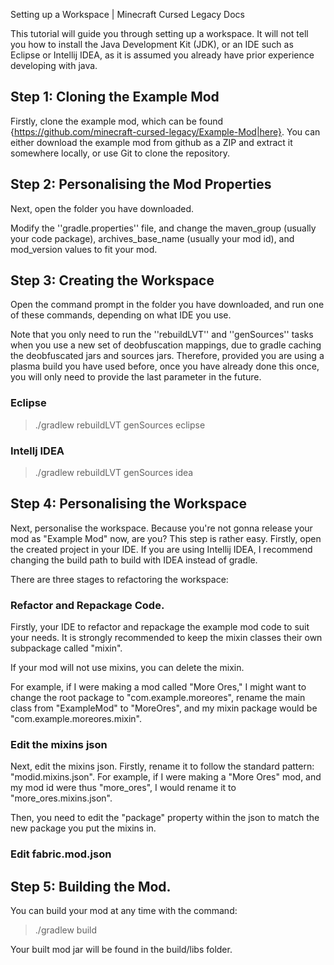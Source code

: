 Setting up a Workspace | Minecraft Cursed Legacy Docs

This tutorial will guide you through setting up a workspace. It will not tell you how to install the Java Development Kit (JDK), or an IDE such as Eclipse or Intellij IDEA, as it is assumed you already have prior experience developing with java.

## Step 1: Cloning the Example Mod

Firstly, clone the example mod, which can be found {https://github.com/minecraft-cursed-legacy/Example-Mod|here}. You can either download the example mod from github as a ZIP and extract it somewhere locally, or use Git to clone the repository.

## Step 2: Personalising the Mod Properties

Next, open the folder you have downloaded. 

Modify the ''gradle.properties'' file, and change the maven_group (usually your code package), archives_base_name (usually your mod id), and mod_version values to fit your mod.

## Step 3: Creating the Workspace

Open the command prompt in the folder you have downloaded, and run one of these commands, depending on what IDE you use.

Note that you only need to run the ''rebuildLVT'' and ''genSources'' tasks when you use a new set of deobfuscation mappings, due to gradle caching the deobfuscated jars and sources jars. Therefore, provided you are using a plasma build you have used before, once you have already done this once, you will only need to provide the last parameter in the future.

### Eclipse


> ./gradlew rebuildLVT genSources eclipse


### Intellj IDEA


> ./gradlew rebuildLVT genSources idea

## Step 4: Personalising the Workspace

Next, personalise the workspace. Because you're not gonna release your mod as "Example Mod" now, are you? This step is rather easy. Firstly, open the created project in your IDE. If you are using Intellij IDEA, I recommend changing the build path to build with IDEA instead of gradle.

There are three stages to refactoring the workspace:

### Refactor and Repackage Code.

Firstly, your IDE to refactor and repackage the example mod code to suit your needs. It is strongly recommended to keep the mixin classes their own subpackage called "mixin".

If your mod will not use mixins, you can delete the mixin.

For example, if I were making a mod called "More Ores," I might want to change the root package to "com.example.moreores", rename the main class from "ExampleMod" to "MoreOres", and my mixin package would be "com.example.moreores.mixin".

### Edit the mixins json

Next, edit the mixins json. Firstly, rename it to follow the standard pattern: "modid.mixins.json". For example, if I were making a "More Ores" mod, and my mod id were thus "more_ores", I would rename it to "more_ores.mixins.json".

Then, you need to edit the "package" property within the json to match the new package you put the mixins in.

### Edit fabric.mod.json

## Step 5: Building the Mod.

You can build your mod at any time with the command:

> ./gradlew build

Your built mod jar will be found in the build/libs folder.
